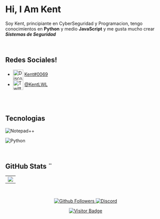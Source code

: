 # Hi, I Am Kent

Soy Kent, principiante en CyberSeguridad y Programacion, tengo conocimientos en **Python** y medio **JavaScript** y me gusta mucho crear ***Sistemas de Seguridad***

<br />

   ## Redes Sociales!
   - <img src="https://simpleicons.org/icons/discord.svg" alt="Discord" width="32" align="center">  [Kent#0069](https://discord.gg/kSXER4Bj2d)
   - <img src="https://simpleicons.org/icons/twitter.svg" alt="Twitter" width="32" align="center">  [@KentLWL](https://twitter.com/KentLWL)
   <br />
   
  
   <br />
   
   ## Tecnologias

![Notepad++](https://img.shields.io/static/v1?label=Notepad++&message=Editor%20Favorito.%20&style=for-the-badge&color=1e88e5&logo=Notepad++)

![Python](https://img.shields.io/static/v1?label=Python&message=Lenguaje%20de%20ProgramaciÃ³n%20hasta%20el%20momento%20favorito.%20&style=for-the-badge&color=F7DF1E&logo=Python)


<br />

## GitHub Stats ¨

<table>
  <tr>
    <td align="center" style="padding=0;width=50%;">
      <img align="center" style="padding=0;" src="https://github-readme-stats.vercel.app/api/?username=hashesterminal&show_icons=true&title_color=4F8CC9&text_color=9f9f9f&theme=react&hide_border=true&hide_title=true&count_private=true" />
    </td>
  </tr>
</table>

<br />



<p align="center">
  <a href="https://github.com/KentMGR">
    <img alt="Github Followers" src="https://img.shields.io/github/followers/KentMGR?logo=github&style=for-the-badge" />
  </a>
  <a href="https://discord.gg/kSXER4Bj2d">
    <img alt="Discord" src="https://img.shields.io/discord/685949311443271744?logo=Discord&style=for-the-badge" />
  </a>   
   <p align="center">
    <a href="https://github.com/KentMGR">
    <img alt="Visitor Badge" src="https://visitor-badge.laobi.icu/badge?page_id=KentMGR.KentMGR" />
  </a>
   </p>
</p>

